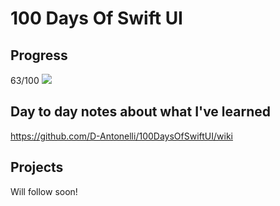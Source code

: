 # 100 Days Of Swift UI

## Progress
63/100
![](https://geps.dev/progress/63)

## Day to day notes about what I've learned
https://github.com/D-Antonelli/100DaysOfSwiftUI/wiki

## Projects
Will follow soon!
